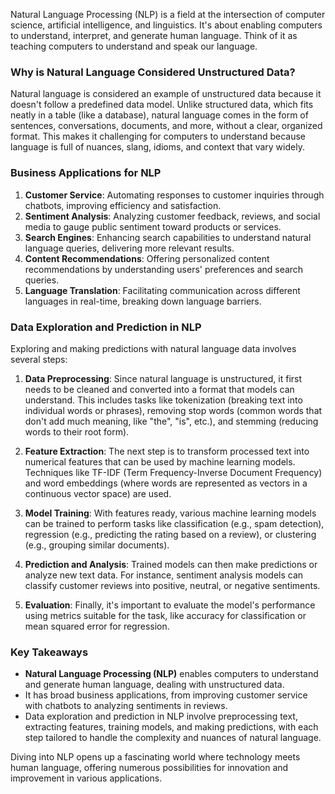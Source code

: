 Natural Language Processing (NLP) is a field at the intersection of computer science, artificial intelligence, and linguistics. It's about enabling computers to understand, interpret, and generate human language. Think of it as teaching computers to understand and speak our language.

### Why is Natural Language Considered Unstructured Data?

Natural language is considered an example of unstructured data because it doesn't follow a predefined data model. Unlike structured data, which fits neatly in a table (like a database), natural language comes in the form of sentences, conversations, documents, and more, without a clear, organized format. This makes it challenging for computers to understand because language is full of nuances, slang, idioms, and context that vary widely.

### Business Applications for NLP

1. **Customer Service**: Automating responses to customer inquiries through chatbots, improving efficiency and satisfaction.
2. **Sentiment Analysis**: Analyzing customer feedback, reviews, and social media to gauge public sentiment toward products or services.
3. **Search Engines**: Enhancing search capabilities to understand natural language queries, delivering more relevant results.
4. **Content Recommendations**: Offering personalized content recommendations by understanding users' preferences and search queries.
5. **Language Translation**: Facilitating communication across different languages in real-time, breaking down language barriers.

### Data Exploration and Prediction in NLP

Exploring and making predictions with natural language data involves several steps:

1. **Data Preprocessing**: Since natural language is unstructured, it first needs to be cleaned and converted into a format that models can understand. This includes tasks like tokenization (breaking text into individual words or phrases), removing stop words (common words that don't add much meaning, like "the", "is", etc.), and stemming (reducing words to their root form).

2. **Feature Extraction**: The next step is to transform processed text into numerical features that can be used by machine learning models. Techniques like TF-IDF (Term Frequency-Inverse Document Frequency) and word embeddings (where words are represented as vectors in a continuous vector space) are  used.

3. **Model Training**: With features ready, various machine learning models can be trained to perform tasks like classification (e.g., spam detection), regression (e.g., predicting the rating based on a review), or clustering (e.g., grouping similar documents).

4. **Prediction and Analysis**: Trained models can then make predictions or analyze new text data. For instance, sentiment analysis models can classify customer reviews into positive, neutral, or negative sentiments.

5. **Evaluation**: Finally, it's important to evaluate the model's performance using metrics suitable for the task, like accuracy for classification or mean squared error for regression.

### Key Takeaways

- **Natural Language Processing (NLP)** enables computers to understand and generate human language, dealing with unstructured data.
- It has broad business applications, from improving customer service with chatbots to analyzing sentiments in reviews.
- Data exploration and prediction in NLP involve preprocessing text, extracting features, training models, and making predictions, with each step tailored to handle the complexity and nuances of natural language.

Diving into NLP opens up a fascinating world where technology meets human language, offering numerous possibilities for innovation and improvement in various applications.
